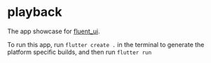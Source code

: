 # playback

The app showcase for [fluent_ui](https://pub.dev/packages/fluent_ui).

To run this app, run `flutter create .` in the terminal to generate the platform specific builds, and then run `flutter run`